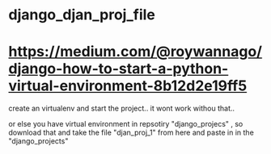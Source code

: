 # django_djan_proj_file

 # https://medium.com/@roywannago/django-how-to-start-a-python-virtual-environment-8b12d2e19ff5 

 create an virtualenv and start the project.. it wont work withou that..
 
 
 or else you have virtual environment in repsotiry "django_projecs" , so download that and take the file "djan_proj_1" from here and paste in in the "django_projects"

